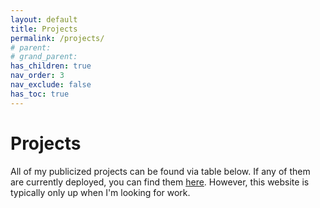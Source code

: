 ```yaml
---
layout: default
title: Projects
permalink: /projects/
# parent: 
# grand_parent: 
has_children: true
nav_order: 3
nav_exclude: false
has_toc: true
---
```


# Projects
All of my publicized projects can be found via table below. If any of them are currently deployed, you can find them [here](http://paulsprojects.xyz). However, this website is typically only up when I'm looking for work.